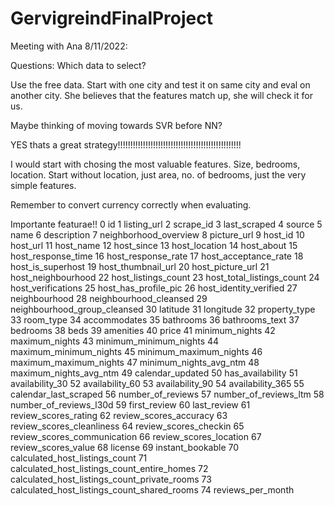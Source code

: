 # GervigreindFinalProject

Meeting with Ana 8/11/2022:

Questions: Which data to select?

Use the free data. Start with one city and test it on same city and eval on another city. She believes that the features match up, she will check it for us.

Maybe thinking of moving towards SVR before NN?

YES thats a great strategy!!!!!!!!!!!!!!!!!!!!!!!!!!!!!!!!!!!!!!!!!!!!!!!!!

I would start with chosing the most valuable features. Size, bedrooms, location. Start without location, just area, no. of bedrooms, just the very simple features. 

Remember to convert currency correctly when evaluating.


Importante featurae!!
0 id
1 listing_url
2 scrape_id
3 last_scraped
4 source
5 name
6 description
7 neighborhood_overview
8 picture_url
9 host_id
10 host_url
11 host_name
12 host_since
13 host_location
14 host_about
15 host_response_time
16 host_response_rate
17 host_acceptance_rate
18 host_is_superhost
19 host_thumbnail_url
20 host_picture_url
21 host_neighbourhood
22 host_listings_count
23 host_total_listings_count
24 host_verifications
25 host_has_profile_pic
26 host_identity_verified
27 neighbourhood
28 neighbourhood_cleansed
29 neighbourhood_group_cleansed
30 latitude
31 longitude
32 property_type
33 room_type
34 accommodates
35 bathrooms
36 bathrooms_text
37 bedrooms
38 beds
39 amenities
40 price
41 minimum_nights
42 maximum_nights
43 minimum_minimum_nights
44 maximum_minimum_nights
45 minimum_maximum_nights
46 maximum_maximum_nights
47 minimum_nights_avg_ntm
48 maximum_nights_avg_ntm
49 calendar_updated
50 has_availability
51 availability_30
52 availability_60
53 availability_90
54 availability_365
55 calendar_last_scraped
56 number_of_reviews
57 number_of_reviews_ltm
58 number_of_reviews_l30d
59 first_review
60 last_review
61 review_scores_rating
62 review_scores_accuracy
63 review_scores_cleanliness
64 review_scores_checkin
65 review_scores_communication
66 review_scores_location
67 review_scores_value
68 license
69 instant_bookable
70 calculated_host_listings_count
71 calculated_host_listings_count_entire_homes
72 calculated_host_listings_count_private_rooms
73 calculated_host_listings_count_shared_rooms
74 reviews_per_month




